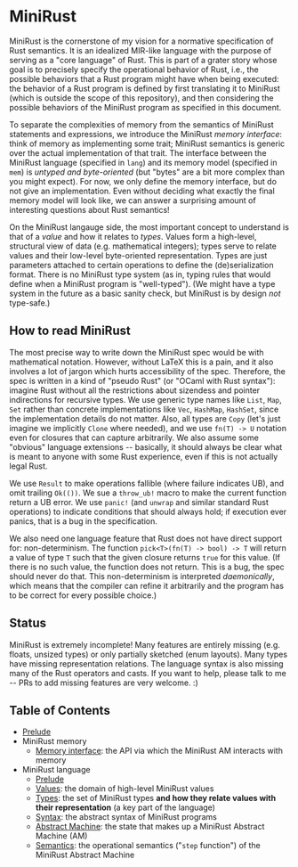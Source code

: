 # MiniRust

MiniRust is the cornerstone of my vision for a normative specification of Rust semantics.
It is an idealized MIR-like language with the purpose of serving as a "core language" of Rust.
This is part of a grater story whose goal is to precisely specify the operational behavior of Rust, i.e., the possible behaviors that a Rust program might have when being executed:
the behavior of a Rust program is defined by first translating it to MiniRust (which is outside the scope of this repository), and then considering the possible behaviors of the MiniRust program as specified in this document.

To separate the complexities of memory from the semantics of MiniRust statements and expressions, we introduce the MiniRust *memory interface*:
think of memory as implementing some trait; MiniRust semantics is generic over the actual implementation of that trait.
The interface between the MiniRust language (specified in `lang`) and its memory model (specified in `mem`) is *untyped and byte-oriented* (but "bytes" are a bit more complex than you might expect).
For now, we only define the memory interface, but do not give an implementation.
Even without deciding what exactly the final memory model will look like, we can answer a surprising amount of interesting questions about Rust semantics!

On the MiniRust langauge side, the most important concept to understand is that of a *value* and how it relates to *types*.
Values form a high-level, structural view of data (e.g. mathematical integers); types serve to relate values and their low-level byte-oriented representation.
Types are just parameters attached to certain operations to define the (de)serialization format.
There is no MiniRust type system (as in, typing rules that would define when a MiniRust program is "well-typed").
(We might have a type system in the future as a basic sanity check, but MiniRust is by design *not* type-safe.)

## How to read MiniRust

The most precise way to write down the MiniRust spec would be with mathematical notation.
However, without LaTeX this is a pain, and it also involves a lot of jargon which hurts accessibility of the spec.
Therefore, the spec is written in a kind of "pseudo Rust" (or "OCaml with Rust syntax"):
imagine Rust without all the restrictions about sizendess and pointer indirections for recursive types.
We use generic type names like `List`, `Map`, `Set` rather than concrete implementations like `Vec`, `HashMap`, `HashSet`, since the implementation details do not matter.
Also, all types are `Copy` (let's just imagine we implicitly `Clone` where needed), and we use `fn(T) -> U` notation even for closures that can capture arbitrarily.
We also assume some "obvious" language extensions -- basically, it should always be clear what is meant to anyone with some Rust experience, even if this is not actually legal Rust.

We use `Result` to make operations fallible (where failure indicates UB), and omit trailing `Ok(())`.
We sue a `throw_ub!` macro to make the current function return a UB error.
We use `panic!` (and `unwrap` and similar standard Rust operations) to indicate conditions that should always hold; if execution ever panics, that is a bug in the specification.

We also need one language feature that Rust does not have direct support for: non-determinism.
The function `pick<T>(fn(T) -> bool) -> T` will return a value of type `T` such that the given closure returns `true` for this value.
(If there is no such value, the function does not return. This is a bug, the spec should never do that.
This non-determinism is interpreted *daemonically*, which means that the compiler can refine it arbitrarily and the program has to be correct for every possible choice.)

## Status

MiniRust is extremely incomplete!
Many features are entirely missing (e.g. floats, unsized types) or only partially sketched (enum layouts).
Many types have missing representation relations.
The language syntax is also missing many of the Rust operators and casts.
If you want to help, please talk to me -- PRs to add missing features are very welcome. :)

## Table of Contents

* [Prelude](prelude.md)
* MiniRust memory
  * [Memory interface](mem/interface.md): the API via which the MiniRust AM interacts with memory
* MiniRust language
  * [Prelude](lang/prelude.md)
  * [Values](lang/values.md): the domain of high-level MiniRust values
  * [Types](lang/types.md): the set of MiniRust types **and how they relate values with their representation** (a key part of the language)
  * [Syntax](lang/syntax.md): the abstract syntax of MiniRust programs
  * [Abstract Machine](lang/machine.md): the state that makes up a MiniRust Abstract Machine (AM)
  * [Semantics](lang/step.md): the operational semantics ("`step` function") of the MiniRust Abstract Machine
